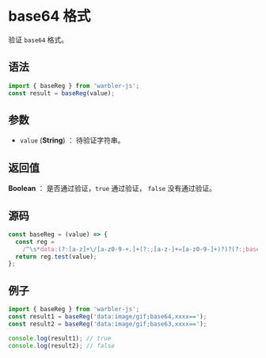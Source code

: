 

# base64 格式

验证 `base64` 格式。

## 语法

```js
import { baseReg } from 'warbler-js';
const result = baseReg(value);
```

## 参数

- `value` (**String**) ： 待验证字符串。

## 返回值

**Boolean** ： 是否通过验证，`true` 通过验证， `false` 没有通过验证。

## 源码

```js
const baseReg = (value) => {
  const reg =
    /^\s*data:(?:[a-z]+\/[a-z0-9-+.]+(?:;[a-z-]+=[a-z0-9-]+)?)?(?:;base64)?,([a-z0-9!$&',()*+;=\-._~:@/?%\s]*?)\s*$/i;
  return reg.test(value);
};
```

## 例子

```js
import { baseReg } from 'warbler-js';
const result1 = baseReg('data:image/gif;base64,xxxx==');
const result2 = baseReg('data:image/gif;base63,xxxx==');

console.log(result1); // true
console.log(result2); // false
```
